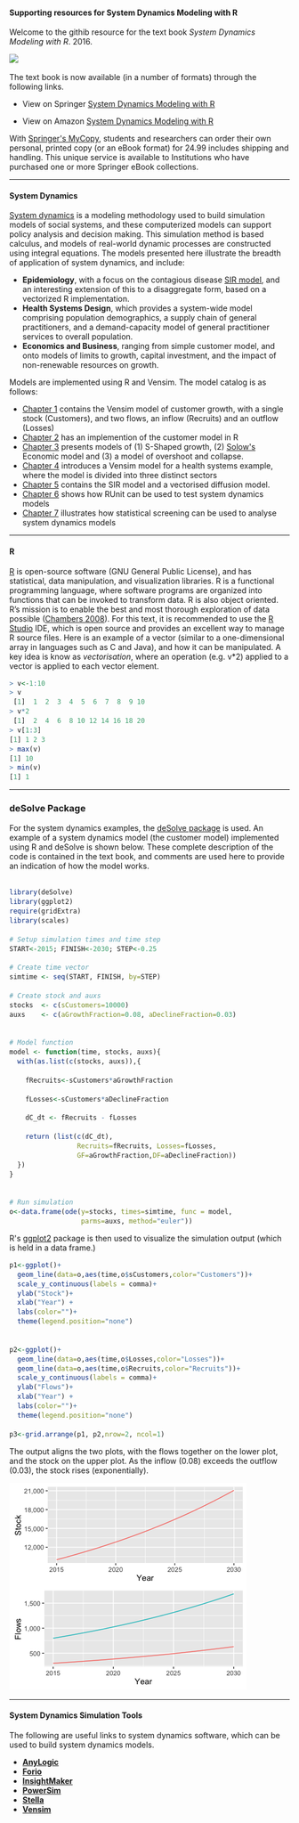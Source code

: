 #### Supporting resources for System Dynamics Modeling with R
Welcome to the githib resource for the text book *System Dynamics Modeling with R*. 2016.

![](https://images.springer.com/sgw/books/medium/9783319340418.jpg "")

The text book is now available  (in a number of formats) through the following links.

* View on Springer [System Dynamics Modeling with R](http://www.springer.com/us/book/9783319340418 "View on Springer")

* View on Amazon [System Dynamics Modeling with R](https://www.amazon.co.uk/System-Dynamics-Modeling-Lecture-Networks/dp/3319340417/ref=sr_1_1?s=books&ie=UTF8&qid=1465684713&sr=1-1&keywords=system+dynamics+modeling+with+r "View on Springer")

With [Springer's MyCopy](http://www.springer.com/gp/products/books/mycopy), students and researchers can order their own personal, printed copy (or an eBook format) for 24.99 includes shipping and handling. This unique service is available to Institutions who have purchased one or more Springer eBook collections.


---

#### System Dynamics
[System dynamics](http://www.systemdynamics.org) is a modeling methodology used to build simulation models of social systems, and these computerized models can support policy analysis and decision making.  This simulation method is based calculus, and models of real-world dynamic processes are constructed using integral equations. The models presented here illustrate the breadth of application of system dynamics, and include:

* **Epidemiology**, with a focus on the contagious disease [SIR model](http://mathworld.wolfram.com/SIRModel.html ), and an interesting extension of this to a disaggregate form, based on a vectorized R implementation.
* **Health Systems Design**, which provides a system-wide model comprising population demographics, a supply chain of general practitioners, and a demand-capacity model of general practitioner services to overall population.
* **Economics and Business**, ranging from simple customer model, and onto models of limits to growth, capital investment, and the impact of non-renewable resources on growth.


Models are implemented using R and Vensim. The model catalog is as follows:

* [Chapter 1](https://github.com/JimDuggan/SDMR/tree/master/models/01%20Chapter/Vensim) contains the Vensim model of customer growth, with a single stock (Customers), and two flows, an inflow (Recruits) and an outflow (Losses)
* [Chapter 2](https://github.com/JimDuggan/SDMR/tree/master/models/02%20Chapter/R) has an implemention of the customer model in R
* [Chapter 3](https://github.com/JimDuggan/SDMR/tree/master/models/03%20Chapter) presents models of (1) S-Shaped growth, (2) [Solow's](http://piketty.pse.ens.fr/files/Solow1956.pdf) Economic model and (3) a model of overshoot and collapse.
* [Chapter 4](https://github.com/JimDuggan/SDMR/tree/master/models/04%20Chapter) introduces a  Vensim model for a health systems example, where the model is divided into three distinct sectors
* [Chapter 5](https://github.com/JimDuggan/SDMR/tree/master/models/05%20Chapter) contains the SIR model and a vectorised diffusion model.
* [Chapter 6](https://github.com/JimDuggan/SDMR/tree/master/models/06%20Chapter) shows how RUnit can be used to test system dynamics models
* [Chapter 7](https://github.com/JimDuggan/SDMR/tree/master/models/07%20Chapter/R) illustrates how statistical screening can be used to analyse system dynamics models


---

#### R
[R](https://www.r-project.org) is open-source software (GNU General Public License), and has statistical, data manipulation, and visualization libraries. R is a functional programming language, where software programs are organized into functions that can be invoked to transform data. R is also object oriented. R’s mission is to enable the best and most thorough exploration of data possible ([Chambers 2008](http://www.springer.com/us/book/9780387759357)). For this text, it is recommended to use the [R Studio](https://www.rstudio.com) IDE, which is open source and provides an excellent way to manage R source files. Here is an example of a vector (similar to a one-dimensional array in languages such as C and Java), and how it can be manipulated. A key idea is know as *vectorisation*, where an operation (e.g. v*2) applied to a vector is applied to each vector element.

```R
> v<-1:10
> v
 [1]  1  2  3  4  5  6  7  8  9 10
> v*2
 [1]  2  4  6  8 10 12 14 16 18 20
> v[1:3]
[1] 1 2 3
> max(v)
[1] 10
> min(v)
[1] 1
```
---

### deSolve Package
For the system dynamics examples, the [deSolve package](https://cran.r-project.org/web/packages/deSolve/deSolve.pdf) is used. An example of a system dynamics model (the customer model) implemented using R and deSolve is shown below. These complete description of the code is contained in the text book, and comments are used here to provide an indication of how the model works.

```R

library(deSolve)
library(ggplot2)
require(gridExtra)
library(scales)

# Setup simulation times and time step
START<-2015; FINISH<-2030; STEP<-0.25

# Create time vector
simtime <- seq(START, FINISH, by=STEP)

# Create stock and auxs
stocks  <- c(sCustomers=10000)
auxs    <- c(aGrowthFraction=0.08, aDeclineFraction=0.03)


# Model function
model <- function(time, stocks, auxs){
  with(as.list(c(stocks, auxs)),{ 
    
    fRecruits<-sCustomers*aGrowthFraction
    
    fLosses<-sCustomers*aDeclineFraction
    
    dC_dt <- fRecruits - fLosses
    
    return (list(c(dC_dt),
                 Recruits=fRecruits, Losses=fLosses,
                 GF=aGrowthFraction,DF=aDeclineFraction))   
  })
}


# Run simulation
o<-data.frame(ode(y=stocks, times=simtime, func = model, 
                  parms=auxs, method="euler"))
```
R's [ggplot2](http://ggplot2.org) package is then used to visualize the simulation output (which is held in a data frame.)

```R
p1<-ggplot()+
  geom_line(data=o,aes(time,o$sCustomers,color="Customers"))+
  scale_y_continuous(labels = comma)+
  ylab("Stock")+
  xlab("Year") +
  labs(color="")+
  theme(legend.position="none")


p2<-ggplot()+
  geom_line(data=o,aes(time,o$Losses,color="Losses"))+
  geom_line(data=o,aes(time,o$Recruits,color="Recruits"))+
  scale_y_continuous(labels = comma)+
  ylab("Flows")+
  xlab("Year") +
  labs(color="")+
  theme(legend.position="none")

p3<-grid.arrange(p1, p2,nrow=2, ncol=1)
```

The output aligns the two plots, with the flows together on the lower plot, and the stock on the upper plot. As the inflow (0.08) exceeds the outflow (0.03), the stock rises (exponentially).

![](images/CSim.png?raw=true)


---

#### System Dynamics Simulation Tools

The following are useful links to system dynamics software, which can be used to build system dynamics models.

* [**AnyLogic**](http://www.anylogic.com)
* [**Forio**](http://forio.com)
* [**InsightMaker**](https://insightmaker.com)
* [**PowerSim**](http://www.powersim.com)
* [**Stella**](http://www.iseesystems.com/softwares/Education/StellaSoftware.aspx)
* [**Vensim**](http://vensim.com)




